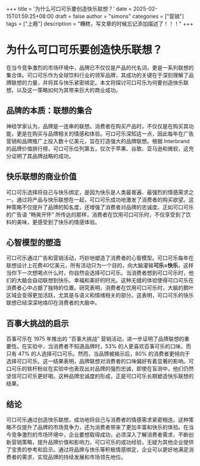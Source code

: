 +++
title = '为什么可口可乐要创造快乐联想？'
date = 2025-02-15T01:59:25+08:00
draft = false
author = "simons"
categories = ["营销"]
tags = ["上瘾"]
description = "糟糕，写文章的时候忘记添加描述了！！！"
+++

# 为什么可口可乐要创造快乐联想？

在当今竞争激烈的市场环境中，品牌已不仅仅是产品的代名词，更是一系列联想的集合体。可口可乐作为全球饮料行业的领军品牌，其成功的关键在于深刻理解了品牌联想的力量，并将其与快乐紧密绑定。本文将探讨可口可乐为何要创造快乐联想，以及这一策略如何为其带来巨大的商业成功。



## 品牌的本质：联想的集合

神经学家认为，品牌是一连串的联想。消费者在购买产品时，不仅仅是在购买其功能，更是在购买与品牌相关的情感和体验。可口可乐深知这一点，因此每年在广告营销和品牌推广上投入数十亿美元，旨在打造强大的品牌联想。根据 Interbrand 的品牌价值排行榜，可口可乐位列第五，仅次于苹果、谷歌、亚马逊和微软，这充分证明了其品牌战略的成功。



## 快乐联想的商业价值

可口可乐选择将自己与快乐绑定，是因为快乐是人类最普遍、最强烈的情感需求之一。通过将产品与快乐联想在一起，可口可乐成功地激发了消费者的购买欲望。这种策略不仅提升了品牌的知名度，还增强了消费者对品牌的忠诚度。正如可口可乐的广告语 “畅爽开怀” 所传达的那样，消费者在饮用可口可乐时，不仅享受到了饮料的美味，更感受到了快乐的情感体验。



## 心智模型的塑造

可口可乐通过广告和营销活动，巧妙地塑造了消费者的心智模型。可口可乐每年在联想设计上花费40亿美元，所有活动只为一个目的，向大脑灌输**可乐=快乐**，这样当你下一次想喝点什么时，你自然会选择可口可乐。当消费者想到可口可乐时，他们的大脑会自动联想到快乐、幸福和美好的时光。这种无缝的体验使得可口可乐在消费者心中占据了独特的位置。研究表明，消费者在饮用可口可乐时，大脑的颞叶区域会变得更加活跃，尤其是与语义和情绪相关的部分。这表明，可口可乐的快乐联想已经深深地烙印在消费者的大脑中。



## 百事大挑战的启示

百事可乐在 1975 年推出的 “百事大挑战” 营销活动，进一步证明了品牌联想的重要性。在实验中，当消费者不知道品牌时，53% 的人更喜欢百事可乐的口味，而只有 47% 的人选择可口可乐。然而，当品牌被揭示后，80% 的消费者更倾向于选择可口可乐。这一结果表明，品牌联想对消费者的口味偏好有着显著的影响。可口可乐的铁杆粉丝在实验中也表现出对品牌的强烈忠诚，即使在盲测中，他们仍然坚信可口可乐更好喝。这种品牌忠诚度的形成，正是可口可乐长期塑造快乐联想的结果。



## 结论

可口可乐通过创造快乐联想，成功地将自己与消费者的情感需求紧密相连。这种策略不仅提升了品牌的市场竞争力，还为消费者带来了更加丰富和快乐的体验。在当今竞争激烈的市场环境中，企业要想取得成功，必须深入了解消费者需求，不断创新营销策略，提升品牌价值和影响力。可口可乐的成功经验，无疑为其他企业提供了宝贵的参考和启示。通过将品牌与快乐等积极情感绑定，企业可以更好地满足消费者的需求，实现品牌的持续发展和市场领先地位。
